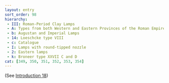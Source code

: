 ```yaml
---
layout: entry
sort_order: 98
hierarchy:
 - III: Roman-Period Clay Lamps
 - A: Types from both Western and Eastern Provinces of the Roman Empire
 - b: Augustan and Imperial Lamps
 - 14: Loeschcke type VIII
 - c: Catalogue
 - I: Lamps with round-tipped nozzle
 - 2: Eastern lamps
 - k: Broneer type XXVII C and D
cat: [349, 350, 351, 352, 353, 354]
---
```


(See [Introduction 18](Introduction-18))
